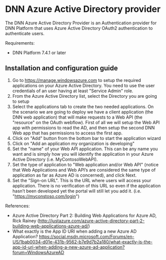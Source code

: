 # DNN Azure Active Directory provider
The DNN Azure Active Directory Provider is an Authentication provider for DNN Platform that uses Azure Active Directory OAuth2 authentication to authenticate users.

Requirements:
* DNN Platform 7.4.1 or later

## Installation and configuration guide
1. Go to https://manage.windowsazure.com to setup the required applications on your Azure Active Directory. You need to use the user credentials of an user having at least "Service Admin" role. 
2. From the Azure Active Directory list, select the Directory you are going to setup
3. Select the applications tab to create the two needed applications. On the scenario we are going to deploy we have a client application (the DNN web application) that will make requests to a Web API (the "resource" on the OAuth webflow). First of all we will setup the Web API app with permissions to read the AD, and then setup the second DNN Web app that has permissions to access the first app.
  1. Click on "Add" button from the bottom bar to start the application wizard
  2. Click on "Add an application my organization is developing"
  3. Set the "name" of your Web API application. This can be any name you want and is simply how you will identify the application in your Azure Active Directory (i.e. MyContosoWebAPI).
  4. Set the type of application to "Web application and/or Web API" (notice that Web Applications and Web API’s are considered the same type of application as far as Azure AD is concerned), and click Next.
  5. Set the "Sign-on URL". This is the URL where users will access your application. There is no verification of this URL so even if the application hasn’t been developed yet the portal will still let you add it. (i.e. "https://myconstoso.com/login")


References:
* Azure Active Directory Part 2: Building Web Applications for Azure AD, Rick Rainey (http://justazure.com/azure-active-directory-part-2-building-web-applications-azure-ad/) 
* What exactly is the App ID URI when adding a new Azure AD Application? https://social.msdn.microsoft.com/Forums/en-US/1bab0034-d01e-431b-9562-b7e9d7b2a180/what-exactly-is-the-app-id-uri-when-adding-a-new-azure-ad-application?forum=WindowsAzureAD

